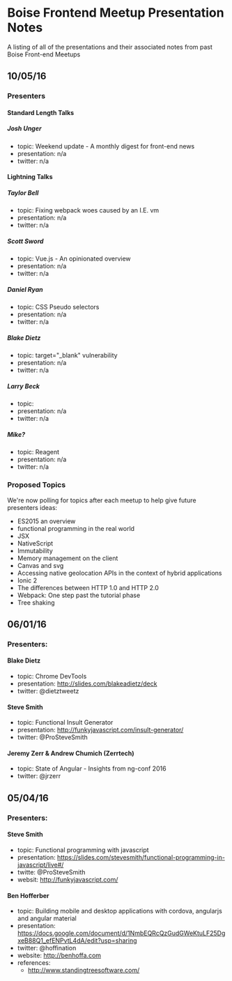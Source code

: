# Boise Frontend Meetup Presentation Notes

A listing of all of the presentations and their associated notes from past Boise Front-end Meetups

## 10/05/16

### Presenters

#### Standard Length Talks

##### Josh Unger

- topic: Weekend update - A monthly digest for front-end news
- presentation: n/a
- twitter: n/a

#### Lightning Talks

##### Taylor Bell

- topic: Fixing webpack woes caused by an I.E. vm
- presentation: n/a
- twitter: n/a

##### Scott Sword

- topic: Vue.js - An opinionated overview
- presentation: n/a
- twitter: n/a

##### Daniel Ryan

- topic: CSS Pseudo selectors
- presentation: n/a
- twitter: n/a

##### Blake Dietz

- topic: target="_blank" vulnerability
- presentation: n/a
- twitter: n/a

##### Larry Beck

- topic: 
- presentation: n/a
- twitter: n/a

##### Mike?

- topic: Reagent
- presentation: n/a
- twitter: n/a

### Proposed Topics

We're now polling for topics after each meetup to help give future presenters ideas:

- ES2015 an overview
- functional programming in the real world
- JSX
- NativeScript
- Immutability
- Memory management on the client
- Canvas and svg
- Accessing native geolocation APIs in the context of hybrid applications
- Ionic 2
- The differences between HTTP 1.0 and HTTP 2.0
- Webpack: One step past the tutorial phase
- Tree shaking

## 06/01/16

### Presenters:

#### Blake Dietz

- topic: Chrome DevTools
- presentation: http://slides.com/blakeadietz/deck
- twitter: @dietztweetz

#### Steve Smith

- topic: Functional Insult Generator
- presentation: http://funkyjavascript.com/insult-generator/
- twitter: @ProSteveSmith

#### Jeremy Zerr & Andrew Chumich (Zerrtech)

- topic: State of Angular - Insights from ng-conf 2016
- twitter: @jrzerr

## 05/04/16

### Presenters:

#### Steve Smith

- topic: Functional programming with javascript
- presentation: https://slides.com/stevesmith/functional-programming-in-javascript/live#/
- twitte: @ProSteveSmith
- websit: http://funkyjavascript.com/

#### Ben Hofferber

- topic: Building mobile and desktop applications with cordova, angularjs and angular material
- presentation: https://docs.google.com/document/d/1NmbEQRcQzGudGWeKtuLF25DgxeB88Q1_efENPvtL4dA/edit?usp=sharing
- twitter: @hoffination
- website: http://benhoffa.com 
- references: 
  - http://www.standingtreesoftware.com/ 



